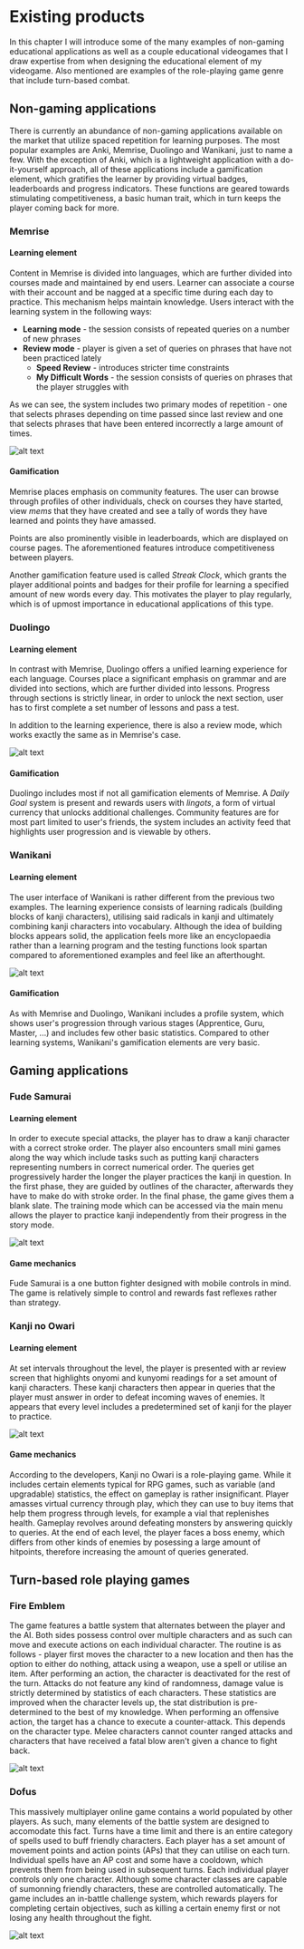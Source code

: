 # Existing products

In this chapter I will introduce some of the many examples of non-gaming educational applications as well as a couple educational videogames that I draw expertise from when designing the educational element of my videogame. Also mentioned are examples of the role-playing game genre that include turn-based combat.

## Non-gaming applications

There is currently an abundance of non-gaming applications available on the market that utilize spaced repetition for learning purposes. The most popular examples are Anki, Memrise, Duolingo and Wanikani, just to name a few. With the exception of Anki, which is a lightweight application with a do-it-yourself approach, all of these applications include a gamification element, which gratifies the learner by providing virtual badges, leaderboards and progress indicators. These functions are geared towards stimulating competitiveness, a basic human trait, which in turn keeps the player coming back for more.

### Memrise

#### Learning element

Content in Memrise is divided into languages, which are further divided into courses made and maintained by end users. Learner can associate a course with their account and be nagged at a specific time during each day to practice. This mechanism helps maintain knowledge. Users interact with the learning system in the following ways:

* **Learning mode** - the session consists of repeated queries on a number of new phrases
* **Review mode** - player is given a set of queries on phrases that have not been practiced lately
	* **Speed Review** - introduces stricter time constraints
	* **My Difficult Words** - the session consists of queries on phrases that the player struggles with

As we can see, the system includes two primary modes of repetition - one that selects phrases depending on time passed since last review and one that selects phrases that have been entered incorrectly a large amount of times.

![alt text](images/memrise.png "Memrise")

#### Gamification

Memrise places emphasis on community features. The user can browse through profiles of other individuals, check on courses they have started, view *mems* that they have created and see a tally of words they have learned and points they have amassed.

Points are also prominently visible in leaderboards, which are displayed on course pages. The aforementioned features introduce competitiveness between players.

Another gamification feature used is called *Streak Clock*, which grants the player additional points and badges for their profile for learning a specified amount of new words every day. This motivates the player to play regularly, which is of upmost importance in educational applications of this type.

### Duolingo

#### Learning element

In contrast with Memrise, Duolingo offers a unified learning experience for each language. Courses place a significant emphasis on grammar and are divided into sections, which are further divided into lessons. Progress through sections is strictly linear, in order to unlock the next section, user has to first complete a set number of lessons and pass a test.

In addition to the learning experience, there is also a review mode, which works exactly the same as in Memrise's case.

![alt text](images/duolingo.png "Duolingo")

#### Gamification

Duolingo includes most if not all gamification elements of Memrise. A *Daily Goal* system is present and rewards users with *lingots*, a form of virtual currency that unlocks additional challenges. Community features are for most part limited to user's friends, the system includes an activity feed that highlights user progression and is viewable by others.

### Wanikani

#### Learning element

The user interface of Wanikani is rather different from the previous two examples. The learning experience consists of learning radicals (building blocks of kanji characters), utilising said radicals in kanji and ultimately combining kanji characters into vocabulary. Although the idea of building blocks appears solid, the application feels more like an encyclopaedia rather than a learning program and the testing functions look spartan compared to aforementioned examples and feel like an afterthought.

![alt text](images/wanikani.png "Wanikani")

#### Gamification

As with Memrise and Duolingo, Wanikani includes a profile system, which shows user's progression through various stages (Apprentice, Guru, Master, ...) and includes few other basic statistics. Compared to other learning systems, Wanikani's gamification elements are very basic.

## Gaming applications

### Fude Samurai

#### Learning element

In order to execute special attacks, the player has to draw a kanji character with a correct stroke order. The player also encounters small mini games along the way which include tasks such as putting kanji characters representing numbers in correct numerical order. The queries get progressively harder the longer the player practices the kanji in question. In the first phase, they are guided by outlines of the character, afterwards they have to make do with stroke order. In the final phase, the game gives them a blank slate. The training mode which can be accessed via the main menu allows the player to practice kanji independently from their progress in the story mode.

![alt text](images/fude1.png "Fude Samurai")

#### Game mechanics

Fude Samurai is a one button fighter designed with mobile controls in mind. The game is relatively simple to control and rewards fast reflexes rather than strategy.

### Kanji no Owari

#### Learning element

At set intervals throughout the level, the player is presented with ar review screen that highlights onyomi and kunyomi readings for a set amount of kanji characters. These kanji characters then appear in queries that the player must answer in order to defeat incoming waves of enemies. It appears that every level includes a predetermined set of kanji for the player to practice.

![alt text](images/owaru1.png "Kanji no Owari")

#### Game mechanics

According to the developers, Kanji no Owari is a role-playing game. While it includes certain elements typical for RPG games, such as variable (and upgradable) statistics, the effect on gameplay is rather insignificant. Player amasses virtual currency through play, which they can use to buy items that help them progress through levels, for example a vial that replenishes health. Gameplay revolves around defeating monsters by answering quickly to queries. At the end of each level, the player faces a boss enemy, which differs from other kinds of enemies by posessing a large amount of hitpoints, therefore increasing the amount of queries generated.

## Turn-based role playing games

### Fire Emblem

The game features a battle system that alternates between the player and the AI. Both sides possess control over multiple characters and as such can move and execute actions on each individual character. The routine is as follows - player first moves the character to a new location and then has the option to either do nothing, attack using a weapon, use a spell or utilise an item. After performing an action, the character is deactivated for the rest of the turn. Attacks do not feature any kind of randomness, damage value is strictly determined by statistics of each characters. These statistics are improved when the character levels up, the stat distribution is pre-determined to the best of my knowledge. When performing an offensive action, the target has a chance to execute a counter-attack. This depends on the character type. Melee characters cannot counter ranged attacks and characters that have received a fatal blow aren't given a chance to fight back.

![alt text](images/fire1.png "Fire Emblem")

### Dofus

This massively multiplayer online game contains a world populated by other players. As such, many elements of the battle system are designed to accomodate this fact. Turns have a time limit and there is an entire category of spells used to buff friendly characters. Each player has a set amount of movement points and action points (APs) that they can utilise on each turn. Individual spells have an AP cost and some have a cooldown, which prevents them from being used in subsequent turns. Each individual player controls only one character. Although some character classes are capable of sumonning friendly characters, these are controlled automatically. The game includes an in-battle challenge system, which rewards players for completing certain objectives, such as killing a certain enemy first or not losing any health throughout the fight.

![alt text](images/dofus.png "Dofus")



[//]: <> (Memrise - vocabulary)
[//]: <> (Duolingo - grammar)
[//]: <> (Wanikani - kanji)